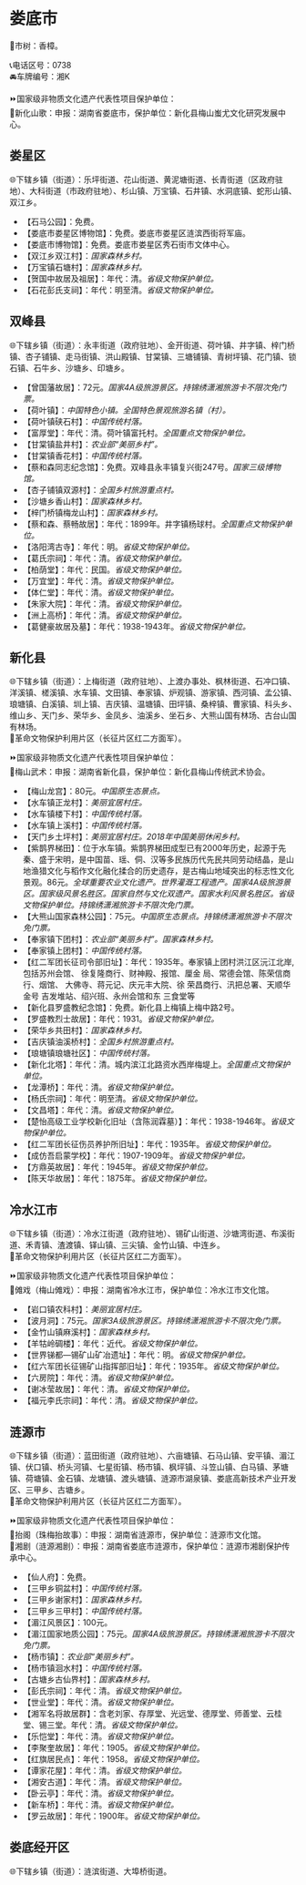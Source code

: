# 娄底市  
🌳市树：香樟。  
  
📞电话区号：0738  
🚘车牌编号：湘K  
  
⏩国家级非物质文化遗产代表性项目保护单位：  
🔸新化山歌：申报：湖南省娄底市，保护单位：新化县梅山蚩尤文化研究发展中心。    

## 娄星区    
🌐下辖乡镇（街道）：乐坪街道、花山街道、黄泥塘街道、长青街道（区政府驻地）、大科街道（市政府驻地）、杉山镇、万宝镇、石井镇、水洞底镇、蛇形山镇、双江乡。  
  
* 【石马公园】：免费。  
* 【娄底市娄星区博物馆】：免费。娄底市娄星区涟滨西街将军庙。  
* 【娄底市博物馆】：免费。娄底市娄星区秀石街市文体中心。  
* 【双江乡双江村】：*国家森林乡村。*  
* 【万宝镇石塘村】：*国家森林乡村。*  
* 【贺国中故居及祖居】：年代：清。*省级文物保护单位。*  
* 【石花彭氏支祠】：年代：明至清。*省级文物保护单位。*  

## 双峰县   
🌐下辖乡镇（街道）：永丰街道（政府驻地）、金开街道、荷叶镇、井字镇、梓门桥镇、杏子铺镇、走马街镇、洪山殿镇、甘棠镇、三塘铺镇、青树坪镇、花门镇、锁石镇、石牛乡、沙塘乡、印塘乡。  
  
* 【曾国藩故居】：72元。*国家4A级旅游景区。持锦绣潇湘旅游卡不限次免门票。*  
* 【荷叶镇】：*中国特色小镇。全国特色景观旅游名镇（村）。*  
* 【荷叶镇硖石村】：*中国传统村落。*  
* 【富厚堂】：年代：清。荷叶镇富托村。*全国重点文物保护单位。*  
* 【甘棠镇盐井村】：*农业部“美丽乡村”。*  
* 【甘棠镇香花村】：*中国传统村落。*  
* 【蔡和森同志纪念馆】：免费。双峰县永丰镇复兴街247号。*国家三级博物馆。*   
* 【杏子铺镇双源村】：*全国乡村旅游重点村。*  
* 【沙塘乡香山村】：*国家森林乡村。*  
* 【梓门桥镇梅龙山村】：*国家森林乡村。*  
* 【蔡和森、蔡畅故居】：年代：1899年。井字镇杨球村。*全国重点文物保护单位。*  
* 【洛阳湾古寺】：年代：明。*省级文物保护单位。*  
* 【葛氏宗祠】：年代：清。*省级文物保护单位。*  
* 【柏荫堂】：年代：民国。*省级文物保护单位。*  
* 【万宜堂】：年代：清。*省级文物保护单位。*  
* 【体仁堂】：年代：清。*省级文物保护单位。*  
* 【朱家大院】：年代：清。*省级文物保护单位。*  
* 【洲上高桥】：年代：清。*省级文物保护单位。*  
* 【葛健豪故居及墓】：年代：1938-1943年。*省级文物保护单位。*  

## 新化县   
🌐下辖乡镇（街道）：上梅街道（政府驻地）、上渡办事处、枫林街道、石冲口镇、洋溪镇、槎溪镇、水车镇、文田镇、奉家镇、炉观镇、游家镇、西河镇、孟公镇、琅塘镇、白溪镇、圳上镇、吉庆镇、温塘镇、田坪镇、桑梓镇、曹家镇、科头乡、维山乡、天门乡、荣华乡、金凤乡、油溪乡、坐石乡、大熊山国有林场、古台山国有林场。  
🚩革命文物保护利用片区（长征片区红二方面军）。  
  
⏩国家级非物质文化遗产代表性项目保护单位：  
🔸梅山武术：申报：湖南省新化县，保护单位：新化县梅山传统武术协会。   
  
* 【梅山龙宫】：80元。*中国原生态景点。*  
* 【水车镇正龙村】：*美丽宜居村庄。*  
* 【水车镇楼下村】：*中国传统村落。*  
* 【水车镇上溪村】：*中国传统村落。*  
* 【天门乡土坪村】：*美丽宜居村庄。2018年中国美丽休闲乡村。*  
* 【紫鹊界梯田】：位于水车镇。紫鹊界梯田成型已有2000年历史，起源于先秦、盛于宋明，是中国苗、瑶、侗、汉等多民族历代先民共同劳动结晶，是山地渔猎文化与稻作文化融化揉合的历史遗存，是古梅山地域突出的标志性文化景观。86元。*全球重要农业文化遗产。世界灌溉工程遗产。国家4A级旅游景区。国家级风景名胜区。国家自然与文化双遗产。国家水利风景名胜区。省级文物保护单位。持锦绣潇湘旅游卡不限次免门票。*  
* 【大熊山国家森林公园】：75元。*中国原生态景点。持锦绣潇湘旅游卡不限次免门票。*  
* 【奉家镇下团村】：*农业部“美丽乡村”。国家森林乡村。*  
* 【奉家镇上团村】：*中国传统村落。*  
* 【红二军团长征司令部旧址】：年代：1935年。奉家镇上团村洪江区沅江北岸,包括苏州会馆、 徐复隆商行、财神殿、报馆、厘金 局、常德会馆、陈荣信商行、烟馆、 大佛寺、蒋元记、庆元丰大院、徐 荣昌商行、汛把总署、天顺华金号 吉发堆站、绍兴班、永州会馆和东 三食堂等
* 【新化县罗盛教纪念馆】：免费。新化县上梅镇上梅中路2号。  
* 【罗盛教烈士故居】：年代：1931。*省级文物保护单位。*  
* 【荣华乡共田村】：*国家森林乡村。*  
* 【吉庆镇油溪桥村】：*全国乡村旅游重点村。*  
* 【琅塘镇琅塘社区】：*中国传统村落。*  
* 【新化北塔】：年代：清。城内滨江北路资水西岸梅堤上。*全国重点文物保护单位。*  
* 【龙潭桥】：年代：清。*省级文物保护单位。*  
* 【杨氏宗祠】：年代：明至清。*省级文物保护单位。*  
* 【文昌塔】：年代：清。*省级文物保护单位。*  
* 【楚怡高级工业学校新化旧址（含陈润霖墓）】：年代：1938-1946年。*省级文物保护单位。*  
* 【红二军团长征伤员养护所旧址】：年代：1935年。*省级文物保护单位。*  
* 【成仿吾启蒙学校】：年代：1907-1909年。*省级文物保护单位。*  
* 【方鼎英故居】：年代：1945年。*省级文物保护单位。*  
* 【陈天华故居】：年代：1875年。*省级文物保护单位。*  

## 冷水江市  
🌐下辖乡镇（街道）：冷水江街道（政府驻地）、锡矿山街道、沙塘湾街道、布溪街道、禾青镇、渣渡镇、铎山镇、三尖镇、金竹山镇、中连乡。  
🚩革命文物保护利用片区（长征片区红二方面军）。  
  
⏩国家级非物质文化遗产代表性项目保护单位：  
🔸傩戏（梅山傩戏）：申报：湖南省冷水江市，保护单位：冷水江市文化馆。    
  
* 【岩口镇农科村】：*美丽宜居村庄。*  
* 【波月洞】：75元。*国家3A级旅游景区。持锦绣潇湘旅游卡不限次免门票。*  
* 【金竹山镇麻溪村】：*国家森林乡村。*    
* 【羊牯岭碉楼】：年代：近代。*省级文物保护单位。*  
* 【世界锑都—锡矿山矿冶遗址】：年代：明。*省级文物保护单位。*  
* 【红六军团长征锡矿山指挥部旧址】：年代：1935年。*省级文物保护单位。*  
* 【六房院】：年代：清。*省级文物保护单位。*  
* 【谢冰莹故居】：年代：清。*省级文物保护单位。*  
* 【福元李氏宗祠】：年代：清。*省级文物保护单位。*  

## 涟源市  
🌐下辖乡镇（街道）：蓝田街道（政府驻地）、六亩塘镇、石马山镇、安平镇、湄江镇、伏口镇、桥头河镇、七星街镇、杨市镇、枫坪镇、斗笠山镇、白马镇、茅塘镇、荷塘镇、金石镇、龙塘镇、渡头塘镇、涟源市湖泉镇、娄底高新技术产业开发区、三甲乡、古塘乡。  
🚩革命文物保护利用片区（长征片区红二方面军）。  
  
⏩国家级非物质文化遗产代表性项目保护单位：  
🔸抬阁（珠梅抬故事）：申报：湖南省涟源市，保护单位：涟源市文化馆。    
🔸湘剧（涟源湘剧）：申报：湖南省娄底市涟源市，保护单位：涟源市湘剧保护传承中心。    
  
* 【仙人府】：免费。  
* 【三甲乡铜盆村】：*中国传统村落。*  
* 【三甲乡谢家村】：*国家森林乡村。*  
* 【三甲乡三甲村】：*中国传统村落。*  
* 【湄江风景区】：100元。  
* 【湄江国家地质公园】：75元。*国家4A级旅游景区。持锦绣潇湘旅游卡不限次免门票。*  
* 【杨市镇】：*农业部“美丽乡村”。*  
* 【杨市镇洄水村】：*中国传统村落。*  
* 【古塘乡古仙界村】：*国家森林乡村。*  
* 【彭氏宗祠】：年代：清。*省级文物保护单位。*  
* 【世业堂】：年代：清。*省级文物保护单位。*  
* 【湘军名将故居群】：含老刘家、存厚堂、光远堂、德厚堂、师善堂、云桂堂、锡三堂。年代：清。*省级文物保护单位。*  
* 【乐恺堂】：年代：清。*省级文物保护单位。*  
* 【李聚奎故居】：年代：1905。*省级文物保护单位。*  
* 【红旗居民点】：年代：1958。*省级文物保护单位。*  
* 【谭家花屋】：年代：清。*省级文物保护单位。*  
* 【湘安古道】：年代：清。*省级文物保护单位。*  
* 【卧云亭】：年代：清。*省级文物保护单位。*  
* 【新车桥】：年代：清。*省级文物保护单位。*  
* 【罗云故居】：年代：1900年。*省级文物保护单位。*  
  
## 娄底经开区  
🌐下辖乡镇（街道）：涟滨街道、大埠桥街道。  